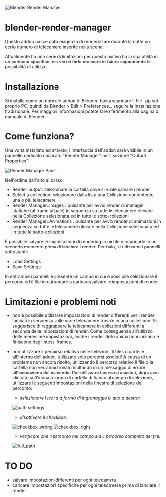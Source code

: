 ![Blender Render Manager](https://www.joaulo.com/media/projects/project_blender-render-manager-blender-addon/preview_big.jpg)
# blender-render-manager

Questo addon nasce dalla esigenza di renderizzare durante la notte un certo numero di telecamere inserite nella scena.

Attualmente ha una serie di limitazioni per questo motivo ha la sua utilità in un contesto specifico, ma vorrei farlo crescere in futuro espandendo le possibilità di utilizzo.

# Installazione

Si installa come un normale addon di Blender, basta scaricare il file .zip sul proprio PC, quindi da Blender > Edit > Preferences... seguire la installazione tradizionale. Per maggiori informazioni potete fare riferimento alla pagina di manuale di Blender.

# Come funziona?

Una volta installato ed attivato, l'interfaccia dell'addon sarà visibile in un pannello dedicato chiamato "Render Manager" nella sezione "Output Properties":

![Render Manager Panel](https://www.joaulo.com/media/uploads/2020/04/26/screenshot_20200426_191102.jpeg)

Nell'ordine dall'alto al basso:

* Render output: selezionare la cartella dove si vuole salvare i render
* Select a collection: selezionare dalla lista una Collezione contentente una o più telecamere
* Render Manager::Images : pulsante per avvio render di immagini statiche (al frame attuale) in sequenza su tutte le telecamere rilevate nella Collezione selezionata ed in tutte le sotto-collezioni
* Render Manager::Animations : pulsante per avvio render di animazioni in sequenza su tutte le telecamere rilevate nella Collezione selezionata ed in tutte le sotto-collezioni

È possibile salvare le impostazioni di rendering in un file e ricaricarle in un secondo momento prima di lanciare i render. Per farlo, si utlizzano i pannelli sottostanti:

* Load Settings
* Save Settings

In entrambe i pannelli è presente un campo in cui è possibile selezionare il percorso ed il file in cui andare a caricare/salvare le impostazioni di render.

# Limitazioni e problemi noti

* non è possibile utilizzare impostazioni di render differenti per i render lanciati in sequenza sulle varie telecamere trovate in una collezione! Si suggerisce di raggruppare le telecamere in collezioni differenti a seconda delle impostazioni di render. Come conseguenza all'utilizzo delle medesime impostazioni, anche i render delle animazioni iniziano e finiscono dagli stessi frames.
* non utilizzare il percorso relativo nelle selezioni di files o cartelle all'interno dell'addon, utilizzate solo percorsi assoluti! A causa di un problema non ancora risolto, utilizzando il percorso relativo il file o la cartella non verranno trovati risultando in un messaggio di errore all'esecuzione del comando. Per utilizzare i percorsi assoluti, dopo aver cliccato sull'icona a forma di cartella di fianco al campo di selezione, utilizzare le seguenti impostazioni nella finestra di selezione del percorso:

   * *selezionare l'icona a forma di ingranaggio in alto a destra:*
   
   ![path settings](https://www.joaulo.com/media/uploads/2020/04/26/screenshot_20200426_211442.jpeg)

   * *disattivare il checkbox:*
   
   ![checkbox_wrong](https://www.joaulo.com/media/uploads/2020/04/26/screenshot_20200426_211522.jpeg)
   ![checkbox_right](https://www.joaulo.com/media/uploads/2020/04/26/screenshot_20200426_211731.jpeg)

   * *verificare che il percorso nel campo sia il percorso completo del file:*
   
   ![full_path](https://www.joaulo.com/media/uploads/2020/04/26/screenshot_20200426_211802.jpeg)

# TO DO

* salvare impostazioni differenti per ogni telecamera
* caricare impostazioni specifiche per ogni telecamera prima di lanciare il render
